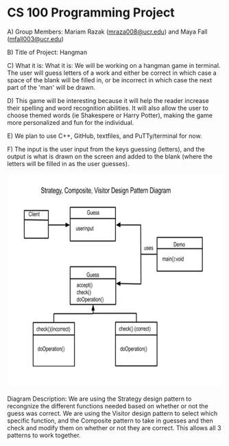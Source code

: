 # CS 100 Programming Project
A) Group Members: Mariam Razak (mraza008@ucr.edu) and Maya Fall (mfall003@ucr.edu)

B) Title of Project: Hangman

C) What it is: What it is: We will be working on a hangman game in terminal. The user will guess letters of a work and either be correct in which case a space of the blank will be filled in, or be incorrect in which case the next part of the 'man' will be drawn. 

D) This game will be interesting because it will help the reader increase their spelling and word recognition abilities. It will also allow the user to choose themed words (ie Shakespere or Harry Potter), making the game more personalized and fun for the individual. 

E) We plan to use C++, GitHub, textfiles, and PuTTy/terminal for now. 

F) The input is the user input from the keys guessing (letters), and the output is what is drawn on the screen and added to the blank (where the letters will be filled in as the user guesses). 

<img src = "images/designpattern.png" width = "700" height = "500" > 

Diagram Description: We are using the Strategy design pattern to recongnize the different functions needed based on whether or not the guess was correct. We are using the Visitor design pattern to select which specific function, and the Composite pattern to take in guesses and then check and modify them on whether or not they are correct. This allows all 3 patterns to work together. 
